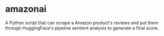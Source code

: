 # amazonai
A Python script that can scrape a Amazon product's reviews and put them through HuggingFace's pipeline sentient analysis to generate a final score.
